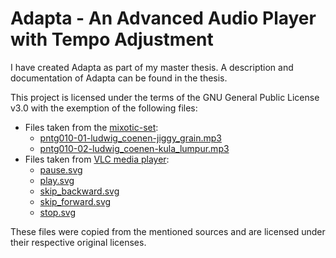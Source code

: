 # Adapta - An Advanced Audio Player with Tempo Adjustment

I have created Adapta as part of my master thesis. A description and
documentation of Adapta can be found in the thesis.

This project is licensed under the terms of the GNU General Public License v3.0
with the exemption of the following files:
* Files taken from the
  [mixotic-set](http://www.cp.jku.at/datasets/fingerprinting/):
    * [pntg010-01-ludwig_coenen-jiggy_grain.mp3](pntg010-01-ludwig_coenen-jiggy_grain.mp3)
    * [pntg010-02-ludwig_coenen-kula_lumpur.mp3](pntg010-02-ludwig_coenen-kula_lumpur.mp3)
* Files taken from [VLC media player](https://www.videolan.org/vlc/):
    * [pause.svg](adapta/resources/pause.svg)
    * [play.svg](adapta/resources/play.svg)
    * [skip_backward.svg](adapta/resources/skip_backward.svg)
    * [skip_forward.svg](adapta/resources/skip_forwards.svg)
    * [stop.svg](adapta/resources/stop.svg)

These files were copied from the mentioned sources and are licensed under their
respective original licenses.